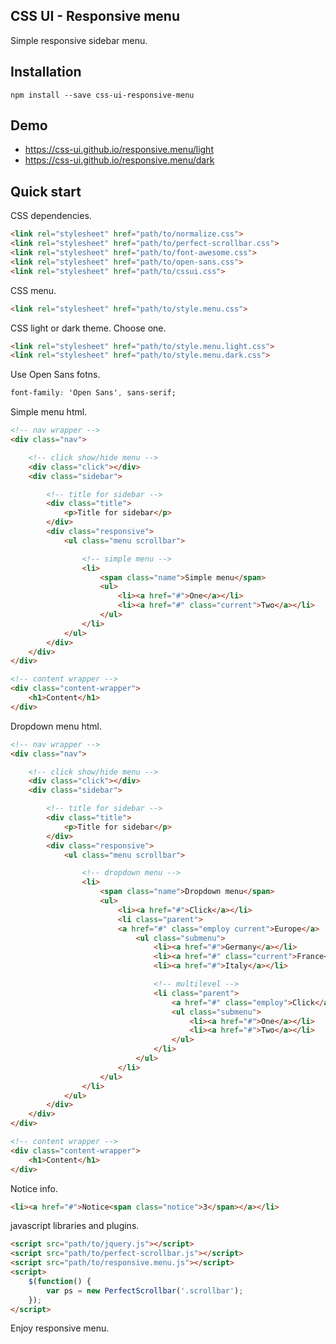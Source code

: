 ## CSS UI - Responsive menu

Simple responsive sidebar menu.

## Installation

```
npm install --save css-ui-responsive-menu
```

## Demo

- https://css-ui.github.io/responsive.menu/light
- https://css-ui.github.io/responsive.menu/dark

## Quick start

CSS dependencies.

```html
<link rel="stylesheet" href="path/to/normalize.css">
<link rel="stylesheet" href="path/to/perfect-scrollbar.css">
<link rel="stylesheet" href="path/to/font-awesome.css">
<link rel="stylesheet" href="path/to/open-sans.css">
<link rel="stylesheet" href="path/to/cssui.css">
```

CSS menu.

```html
<link rel="stylesheet" href="path/to/style.menu.css">
```

CSS light or dark theme. Choose one.

```html
<link rel="stylesheet" href="path/to/style.menu.light.css">
<link rel="stylesheet" href="path/to/style.menu.dark.css">
```

Use Open Sans fotns.

```css
font-family: 'Open Sans', sans-serif;
```

Simple menu html.

```html
<!-- nav wrapper -->
<div class="nav">

	<!-- click show/hide menu -->
	<div class="click"></div>
	<div class="sidebar">

		<!-- title for sidebar -->
		<div class="title">
			<p>Title for sidebar</p>
		</div>
		<div class="responsive">
			<ul class="menu scrollbar">

				<!-- simple menu -->
				<li>
					<span class="name">Simple menu</span>
					<ul>
						<li><a href="#">One</a></li>
						<li><a href="#" class="current">Two</a></li>
					</ul>
				</li>
			</ul>
		</div>
	</div>
</div>

<!-- content wrapper -->
<div class="content-wrapper">
	<h1>Content</h1>
</div>
```

Dropdown menu html.

```html
<!-- nav wrapper -->
<div class="nav">

	<!-- click show/hide menu -->
	<div class="click"></div>
	<div class="sidebar">

		<!-- title for sidebar -->
		<div class="title">
			<p>Title for sidebar</p>
		</div>
		<div class="responsive">
			<ul class="menu scrollbar">

				<!-- dropdown menu -->
				<li>
					<span class="name">Dropdown menu</span>
					<ul>
						<li><a href="#">Click</a></li>
						<li class="parent">
						<a href="#" class="employ current">Europe</a>
							<ul class="submenu">
								<li><a href="#">Germany</a></li>
								<li><a href="#" class="current">France</a></li>
								<li><a href="#">Italy</a></li>

								<!-- multilevel -->
								<li class="parent">
									<a href="#" class="employ">Click</a>
									<ul class="submenu">
										<li><a href="#">One</a></li>
										<li><a href="#">Two</a></li>
									</ul>
								</li>
							</ul>
						</li>
					</ul>
				</li>
			</ul>
		</div>
	</div>
</div>

<!-- content wrapper -->
<div class="content-wrapper">
	<h1>Content</h1>
</div>
```

Notice info.

```html
<li><a href="#">Notice<span class="notice">3</span></a></li>
```

javascript libraries and plugins.

```html
<script src="path/to/jquery.js"></script>
<script src="path/to/perfect-scrollbar.js"></script>
<script src="path/to/responsive.menu.js"></script>
<script>
	$(function() {
		var ps = new PerfectScrollbar('.scrollbar');
	});
</script>
```

Enjoy responsive menu.
